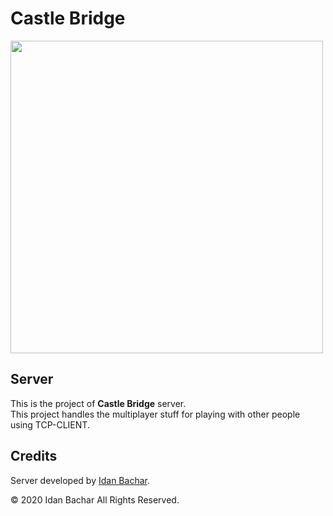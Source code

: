 # Castle Bridge

<img width="500" src="https://gitlab.com/idanbachar-xna-games-projects/castle-bridge-project/castle-bridge-client/uploads/1fb592bb9d0ef5b678ae9702ef08a09e/Castle_Bridge.png">

## Server

This is the project of **Castle Bridge** server.
<br/>
This project handles the multiplayer stuff for playing with other people
<br/>
using TCP-CLIENT.

## Credits

Server developed by <a href="https://www.linkedin.com/in/idanbachar/">Idan Bachar</a>.

© 2020 Idan Bachar All Rights Reserved.